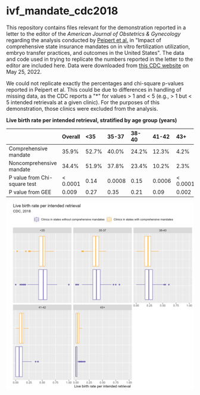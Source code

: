 # ivf_mandate_cdc2018

This repository contains files relevant for the demonstration reported in a letter to the editor of the *American Journal of Obstetrics & Gynecology* regarding the analysis conducted by [Peipert et al.](https://pubmed.ncbi.nlm.nih.gov/35283088/) in "Impact of comprehensive state insurance mandates on in vitro fertilization utilization, embryo transfer practices, and outcomes in the United States". The data and code used in trying to replicate the numbers reported in the letter to the editor are included here. Data were downloaded from [this CDC website](https://www.cdc.gov/art/reports/archive.html) on May 25, 2022. 

We could not replicate exactly the percentages and chi-square p-values reported in Peipert et al. This could be due to differences in handling of missing data, as the CDC reports a "\*" for values > 1 and < 5 (e.g., > 1 but < 5 intended retrievals at a given clinic). For the purposes of this demonstration, those clinics were excluded from the analysis.  


**Live birth rate per intended retrieval, stratified by age group (years)**
<table>
 <thead>
  <tr>
   <th style="text-align:left;">  </th>
   <th style="text-align:left;"> Overall </th>
   <th style="text-align:left;"> &lt;35 </th>
   <th style="text-align:left;"> 35-37 </th>
   <th style="text-align:left;"> 38-40 </th>
   <th style="text-align:left;"> 41-42 </th>
   <th style="text-align:left;"> 43+ </th>
  </tr>
 </thead>
<tbody>
  <tr>
   <td style="text-align:left;"> Comprehensive mandate </td>
   <td style="text-align:left;"> 35.9% </td>
   <td style="text-align:left;"> 52.7% </td>
   <td style="text-align:left;"> 40.0% </td>
   <td style="text-align:left;"> 24.2% </td>
   <td style="text-align:left;"> 12.3% </td>
   <td style="text-align:left;"> 4.2% </td>
  </tr>
  <tr>
   <td style="text-align:left;"> Noncomprehensive mandate </td>
   <td style="text-align:left;"> 34.4% </td>
   <td style="text-align:left;"> 51.9% </td>
   <td style="text-align:left;"> 37.8% </td>
   <td style="text-align:left;"> 23.4% </td>
   <td style="text-align:left;"> 10.2% </td>
   <td style="text-align:left;"> 2.3% </td>
  </tr>
  <tr>
   <td style="text-align:left;"> P value from Chi-square test </td>
   <td style="text-align:left;"> &lt; 0.0001 </td>
   <td style="text-align:left;"> 0.14 </td>
   <td style="text-align:left;"> 0.0008 </td>
   <td style="text-align:left;"> 0.15 </td>
   <td style="text-align:left;"> 0.0006 </td>
   <td style="text-align:left;"> &lt; 0.0001 </td>
  </tr>
  <tr>
   <td style="text-align:left;"> P value from GEE </td>
   <td style="text-align:left;"> 0.009 </td>
   <td style="text-align:left;"> 0.27 </td>
   <td style="text-align:left;"> 0.35 </td>
   <td style="text-align:left;"> 0.21 </td>
   <td style="text-align:left;"> 0.09 </td>
   <td style="text-align:left;"> 0.002 </td>
  </tr>
</tbody>
</table>

![](https://github.com/katcorr/ivf-mandate-cdc2018/blob/main/fig1.png)
